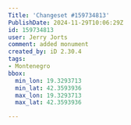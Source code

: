 ```yaml
---
Title: 'Changeset #159734813'
PublishDate: 2024-11-29T10:06:29Z
id: 159734813
user: Jerry Jorts
comment: added monument
created_by: iD 2.30.4
tags:
- Montenegro
bbox:
  min_lon: 19.3293713
  min_lat: 42.3593936
  max_lon: 19.3293713
  max_lat: 42.3593936

---
```

